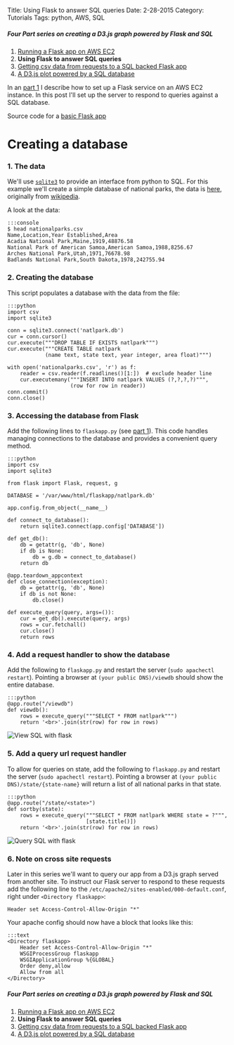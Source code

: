 Title: Using Flask to answer SQL queries
Date: 2-28-2015
Category: Tutorials
Tags: python, AWS, SQL

##### _Four Part series on creating a D3.js graph powered by Flask and SQL_

1. [Running a Flask app on AWS EC2]({filename}/flask-on-ec2.md)
1. **Using Flask to answer SQL queries**
1. [Getting csv data from requests to a SQL backed Flask app]({filename}/flask-bart-sql.md)
1. [A D3.js plot powered by a SQL database]({filename}/flask-bart-graphing.md)

In an [part 1]({filename}/flask-on-ec2.md) I describe how to set up a Flask service on an AWS EC2 instance. In this post I'll set up the server to respond to queries against a SQL database.

Source code for a [basic Flask app](https://github.com/frankcleary/data-science-bytes/tree/master/basic-flask-app)

# Creating a database

### 1. The data

We'll use [`sqlite3`](https://docs.python.org/2/library/sqlite3.html) to provide an interface from python to SQL. For this example we'll create a simple database of national parks, the data is [here](/data/nationalparks.csv), originally from [wikipedia](http://en.wikipedia.org/wiki/List_of_areas_in_the_United_States_National_Park_System#National_parks).

A look at the data:

    :::console
    $ head nationalparks.csv
    Name,Location,Year Established,Area
    Acadia National Park,Maine,1919,48876.58
    National Park of American Samoa,American Samoa,1988,8256.67
    Arches National Park,Utah,1971,76678.98
    Badlands National Park,South Dakota,1978,242755.94

### 2. Creating the database

This script populates a database with the data from the file:

    :::python
    import csv
    import sqlite3

    conn = sqlite3.connect('natlpark.db')
    cur = conn.cursor()
    cur.execute("""DROP TABLE IF EXISTS natlpark""")
    cur.execute("""CREATE TABLE natlpark
                (name text, state text, year integer, area float)""")

    with open('nationalparks.csv', 'r') as f:
        reader = csv.reader(f.readlines()[1:])  # exclude header line
        cur.executemany("""INSERT INTO natlpark VALUES (?,?,?,?)""",
                        (row for row in reader))
    conn.commit()
    conn.close()

### 3. Accessing the database from Flask

Add the following lines to `flaskapp.py` (see [part 1]({filename}/flask-on-ec2.md)). This code handles managing connections to the database and provides a convenient query method.

    :::python
    import csv
    import sqlite3

    from flask import Flask, request, g

    DATABASE = '/var/www/html/flaskapp/natlpark.db'

    app.config.from_object(__name__)

    def connect_to_database():
        return sqlite3.connect(app.config['DATABASE'])

    def get_db():
        db = getattr(g, 'db', None)
        if db is None:
            db = g.db = connect_to_database()
        return db

    @app.teardown_appcontext
    def close_connection(exception):
        db = getattr(g, 'db', None)
        if db is not None:
            db.close()

    def execute_query(query, args=()):
        cur = get_db().execute(query, args)
        rows = cur.fetchall()
        cur.close()
        return rows

### 4. Add a request handler to show the database

Add the following to `flaskapp.py` and restart the server (`sudo apachectl restart`). Pointing a browser at `(your public DNS)/viewdb` should show the entire database.

    :::python
    @app.route("/viewdb")
    def viewdb():
        rows = execute_query("""SELECT * FROM natlpark""")
        return '<br>'.join(str(row) for row in rows)

<img src="/extra/images/flasksql/viewdb.png" title="View SQL with flask">

### 5. Add a query url request handler

To allow for queries on state, add the following to `flaskapp.py` and restart the server (`sudo apachectl restart`). Pointing a browser at `(your public DNS)/state/{state-name}` will return a list of all national parks in that state.

    :::python
    @app.route("/state/<state>")
    def sortby(state):
        rows = execute_query("""SELECT * FROM natlpark WHERE state = ?""",
                             [state.title()])
        return '<br>'.join(str(row) for row in rows)

<img src="/extra/images/flasksql/statequery.png" title="Query SQL with flask">

### 6. Note on cross site requests

Later in this series we'll want to query our app from a D3.js graph served from another site. To instruct our Flask server to respond to these requests add the following line to the `/etc/apache2/sites-enabled/000-default.conf`, right under `<Directory flaskapp>`:

    Header set Access-Control-Allow-Origin "*"

Your apache config should now have a block that looks like this:

    :::text
    <Directory flaskapp>
        Header set Access-Control-Allow-Origin "*"
        WSGIProcessGroup flaskapp
        WSGIApplicationGroup %{GLOBAL}
        Order deny,allow
        Allow from all
    </Directory>

##### _Four Part series on creating a D3.js graph powered by Flask and SQL_

1. [Running a Flask app on AWS EC2]({filename}/flask-on-ec2.md)
1. **Using Flask to answer SQL queries**
1. [Getting csv data from requests to a SQL backed Flask app]({filename}/flask-bart-sql.md)
1. [A D3.js plot powered by a SQL database]({filename}/flask-bart-graphing.md)

<script async src="//pagead2.googlesyndication.com/pagead/js/adsbygoogle.js"></script>
<!-- leaderboard1 -->
<ins class="adsbygoogle"
     style="display:inline-block;width:728px;height:90px"
     data-ad-client="ca-pub-2699660117208583"
     data-ad-slot="7561600958"></ins>
<script>
(adsbygoogle = window.adsbygoogle || []).push({});
</script>
